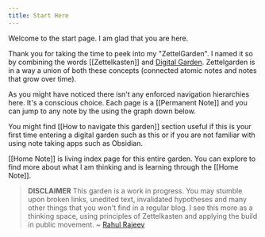 ```yaml
---
title: Start Here
---  
```


Welcome to the start page. I am glad that you are here.

Thank you for taking the time to peek into my "ZettelGarden". I named it so by combining the words [[Zettelkasten]] and [Digital Garden](https://maggieappleton.com/garden-history/). Zettelgarden is in a way a union of both these concepts (connected atomic notes and notes that grow over time).

As you might have noticed there isn't any enforced navigation hierarchies here. It's a conscious choice. Each page is a [[Permanent Note]] and you can jump to any note by the using the graph down below.

You might find [[How to navigate this garden]] section useful if this is your first time entering a digital garden such as this or if you are not familiar with using note taking apps such as Obsidian.

[[Home Note]] is living index page for this entire garden. You can explore to find more about what I am thinking and is learning through the [[Home Note]].

> **DISCLAIMER**
> This garden is a work in progress. You may stumble upon broken links, unedited text, invalidated hypotheses and many other things that you won't find in a regular blog. I see this more as a thinking space, using principles of Zettelkasten and applying the build in public movement.
> ~ [Rahul Rajeev](https://twitter.com/rahulrajeeev)